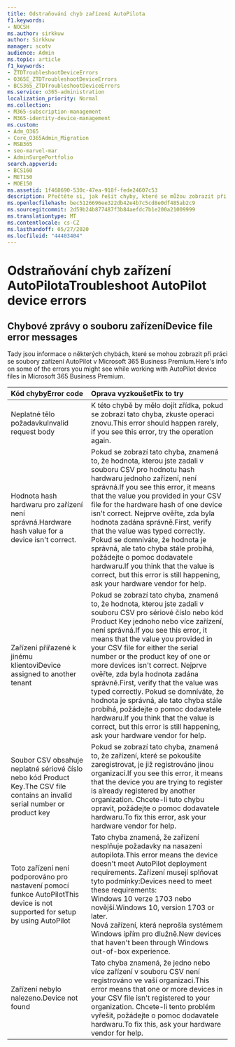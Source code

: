 ```yaml
---
title: Odstraňování chyb zařízení AutoPilota
f1.keywords:
- NOCSH
ms.author: sirkkuw
author: Sirkkuw
manager: scotv
audience: Admin
ms.topic: article
f1_keywords:
- ZTDTroubleshootDeviceErrors
- O365E_ZTDTroubleshootDeviceErrors
- BCS365_ZTDTroubleshootDeviceErrors
ms.service: o365-administration
localization_priority: Normal
ms.collection:
- M365-subscription-management
- M365-identity-device-management
ms.custom:
- Adm_O365
- Core_O365Admin_Migration
- MSB365
- seo-marvel-mar
- AdminSurgePortfolio
search.appverid:
- BCS160
- MET150
- MOE150
ms.assetid: 1f468690-530c-47ea-918f-fede24607c53
description: Přečtěte si, jak řešit chyby, které se můžou zobrazit při práci se soubory zařízení AutoPilot v Microsoft 365 Business Premium.
ms.openlocfilehash: bec5126696ee322db42e4b7c5cd8e0df485ab2c9
ms.sourcegitcommit: 2d59b24b877487f3b84aefdc7b1e200a21009999
ms.translationtype: MT
ms.contentlocale: cs-CZ
ms.lasthandoff: 05/27/2020
ms.locfileid: "44403404"
---
```

# <a name="troubleshoot-autopilot-device-errors"></a><span data-ttu-id="791ee-103">Odstraňování chyb zařízení AutoPilota</span><span class="sxs-lookup"><span data-stu-id="791ee-103">Troubleshoot AutoPilot device errors</span></span>

## <a name="device-file-error-messages"></a><span data-ttu-id="791ee-104">Chybové zprávy o souboru zařízení</span><span class="sxs-lookup"><span data-stu-id="791ee-104">Device file error messages</span></span>

<span data-ttu-id="791ee-105">Tady jsou informace o některých chybách, které se mohou zobrazit při práci se soubory zařízení AutoPilot v Microsoft 365 Business Premium.</span><span class="sxs-lookup"><span data-stu-id="791ee-105">Here's info on some of the errors you might see while working with AutoPilot device files in Microsoft 365 Business Premium.</span></span> 
  
|<span data-ttu-id="791ee-106">**Kód chyby**</span><span class="sxs-lookup"><span data-stu-id="791ee-106">**Error code**</span></span>|<span data-ttu-id="791ee-107">**Oprava vyzkoušet**</span><span class="sxs-lookup"><span data-stu-id="791ee-107">**Fix to try**</span></span>|
|:-----|:-----|
|<span data-ttu-id="791ee-108">Neplatné tělo požadavku</span><span class="sxs-lookup"><span data-stu-id="791ee-108">Invalid request body</span></span>  <br/> |<span data-ttu-id="791ee-109">K této chybě by mělo dojít zřídka, pokud se zobrazí tato chyba, zkuste operaci znovu.</span><span class="sxs-lookup"><span data-stu-id="791ee-109">This error should happen rarely, if you see this error, try the operation again.</span></span>  <br/> |
|<span data-ttu-id="791ee-110">Hodnota hash hardwaru pro zařízení není správná.</span><span class="sxs-lookup"><span data-stu-id="791ee-110">Hardware hash value for a device isn't correct.</span></span>  <br/> |<span data-ttu-id="791ee-111">Pokud se zobrazí tato chyba, znamená to, že hodnota, kterou jste zadali v souboru CSV pro hodnotu hash hardwaru jednoho zařízení, není správná.</span><span class="sxs-lookup"><span data-stu-id="791ee-111">If you see this error, it means that the value you provided in your CSV file for the hardware hash of one device isn't correct.</span></span> <span data-ttu-id="791ee-112">Nejprve ověřte, zda byla hodnota zadána správně.</span><span class="sxs-lookup"><span data-stu-id="791ee-112">First, verify that the value was typed correctly.</span></span> <span data-ttu-id="791ee-113">Pokud se domníváte, že hodnota je správná, ale tato chyba stále probíhá, požádejte o pomoc dodavatele hardwaru.</span><span class="sxs-lookup"><span data-stu-id="791ee-113">If you think that the value is correct, but this error is still happening, ask your hardware vendor for help.</span></span>  <br/> |
|<span data-ttu-id="791ee-114">Zařízení přiřazené k jinému klientovi</span><span class="sxs-lookup"><span data-stu-id="791ee-114">Device assigned to another tenant</span></span>  <br/> |<span data-ttu-id="791ee-115">Pokud se zobrazí tato chyba, znamená to, že hodnota, kterou jste zadali v souboru CSV pro sériové číslo nebo kód Product Key jednoho nebo více zařízení, není správná.</span><span class="sxs-lookup"><span data-stu-id="791ee-115">If you see this error, it means that the value you provided in your CSV file for either the serial number or the product key of one or more devices isn't correct.</span></span> <span data-ttu-id="791ee-116">Nejprve ověřte, zda byla hodnota zadána správně.</span><span class="sxs-lookup"><span data-stu-id="791ee-116">First, verify that the value was typed correctly.</span></span> <span data-ttu-id="791ee-117">Pokud se domníváte, že hodnota je správná, ale tato chyba stále probíhá, požádejte o pomoc dodavatele hardwaru.</span><span class="sxs-lookup"><span data-stu-id="791ee-117">If you think that the value is correct, but this error is still happening, ask your hardware vendor for help.</span></span>  <br/> |
|<span data-ttu-id="791ee-118">Soubor CSV obsahuje neplatné sériové číslo nebo kód Product Key.</span><span class="sxs-lookup"><span data-stu-id="791ee-118">The CSV file contains an invalid serial number or product key</span></span>  <br/> |<span data-ttu-id="791ee-119">Pokud se zobrazí tato chyba, znamená to, že zařízení, které se pokoušíte zaregistrovat, je již registrováno jinou organizací.</span><span class="sxs-lookup"><span data-stu-id="791ee-119">If you see this error, it means that the device you are trying to register is already registered by another organization.</span></span> <span data-ttu-id="791ee-120">Chcete-li tuto chybu opravit, požádejte o pomoc dodavatele hardwaru.</span><span class="sxs-lookup"><span data-stu-id="791ee-120">To fix this error, ask your hardware vendor for help.</span></span>  <br/> |
|<span data-ttu-id="791ee-121">Toto zařízení není podporováno pro nastavení pomocí funkce AutoPilot</span><span class="sxs-lookup"><span data-stu-id="791ee-121">This device is not supported for setup by using AutoPilot</span></span>  <br/> | <span data-ttu-id="791ee-122">Tato chyba znamená, že zařízení nesplňuje požadavky na nasazení autopilota.</span><span class="sxs-lookup"><span data-stu-id="791ee-122">This error means the device doesn't meet AutoPilot deployment requirements.</span></span> <span data-ttu-id="791ee-123">Zařízení musejí splňovat tyto podmínky:</span><span class="sxs-lookup"><span data-stu-id="791ee-123">Devices need to meet these requirements:</span></span>  <br/>  <span data-ttu-id="791ee-124">Windows 10 verze 1703 nebo novější.</span><span class="sxs-lookup"><span data-stu-id="791ee-124">Windows 10, version 1703 or later.</span></span>  <br/>  <span data-ttu-id="791ee-125">Nová zařízení, která neprošla systémem Windows ipřím pro dlužně.</span><span class="sxs-lookup"><span data-stu-id="791ee-125">New devices that haven't been through Windows out-of-box experience.</span></span>  <br/> |
|<span data-ttu-id="791ee-126">Zařízení nebylo nalezeno.</span><span class="sxs-lookup"><span data-stu-id="791ee-126">Device not found</span></span>  <br/> |<span data-ttu-id="791ee-127">Tato chyba znamená, že jedno nebo více zařízení v souboru CSV není registrováno ve vaší organizaci.</span><span class="sxs-lookup"><span data-stu-id="791ee-127">This error means that one or more devices in your CSV file isn't registered to your organization.</span></span> <span data-ttu-id="791ee-128">Chcete-li tento problém vyřešit, požádejte o pomoc dodavatele hardwaru.</span><span class="sxs-lookup"><span data-stu-id="791ee-128">To fix this, ask your hardware vendor for help.</span></span>  <br/> |
